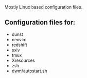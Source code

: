 Mostly Linux based configuration files.

## Configuration files for:

- dunst
- neovim
- redshift
- sxiv
- tmux
- Xresources
- zsh
- dwm/autostart.sh
